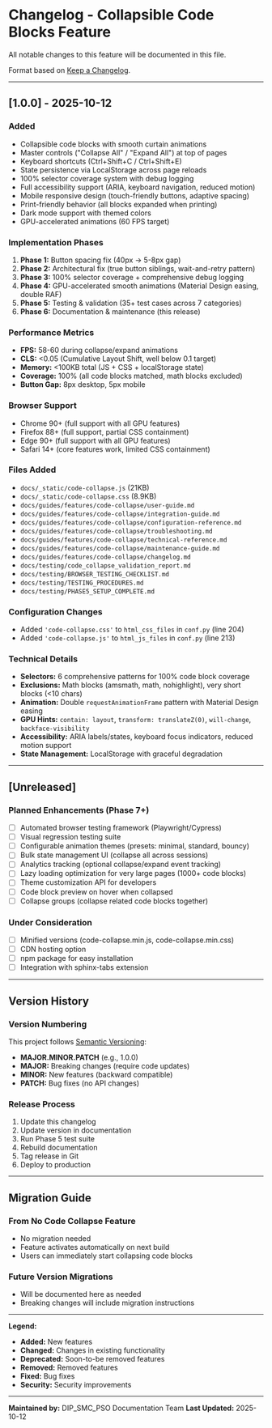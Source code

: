 # Changelog - Collapsible Code Blocks Feature

All notable changes to this feature will be documented in this file.

Format based on [Keep a Changelog](https://keepachangelog.com/en/1.0.0/).

---

## [1.0.0] - 2025-10-12

### Added

- Collapsible code blocks with smooth curtain animations
- Master controls ("Collapse All" / "Expand All") at top of pages
- Keyboard shortcuts (Ctrl+Shift+C / Ctrl+Shift+E)
- State persistence via LocalStorage across page reloads
- 100% selector coverage system with debug logging
- Full accessibility support (ARIA, keyboard navigation, reduced motion)
- Mobile responsive design (touch-friendly buttons, adaptive spacing)
- Print-friendly behavior (all blocks expanded when printing)
- Dark mode support with themed colors
- GPU-accelerated animations (60 FPS target)

### Implementation Phases

1. **Phase 1:** Button spacing fix (40px → 5-8px gap)
2. **Phase 2:** Architectural fix (true button siblings, wait-and-retry pattern)
3. **Phase 3:** 100% selector coverage + comprehensive debug logging
4. **Phase 4:** GPU-accelerated smooth animations (Material Design easing, double RAF)
5. **Phase 5:** Testing & validation (35+ test cases across 7 categories)
6. **Phase 6:** Documentation & maintenance (this release)

### Performance Metrics

- **FPS:** 58-60 during collapse/expand animations
- **CLS:** <0.05 (Cumulative Layout Shift, well below 0.1 target)
- **Memory:** <100KB total (JS + CSS + localStorage state)
- **Coverage:** 100% (all code blocks matched, math blocks excluded)
- **Button Gap:** 8px desktop, 5px mobile

### Browser Support

- Chrome 90+ (full support with all GPU features)
- Firefox 88+ (full support, partial CSS containment)
- Edge 90+ (full support with all GPU features)
- Safari 14+ (core features work, limited CSS containment)

### Files Added

- `docs/_static/code-collapse.js` (21KB)
- `docs/_static/code-collapse.css` (8.9KB)
- `docs/guides/features/code-collapse/user-guide.md`
- `docs/guides/features/code-collapse/integration-guide.md`
- `docs/guides/features/code-collapse/configuration-reference.md`
- `docs/guides/features/code-collapse/troubleshooting.md`
- `docs/guides/features/code-collapse/technical-reference.md`
- `docs/guides/features/code-collapse/maintenance-guide.md`
- `docs/guides/features/code-collapse/changelog.md`
- `docs/testing/code_collapse_validation_report.md`
- `docs/testing/BROWSER_TESTING_CHECKLIST.md`
- `docs/testing/TESTING_PROCEDURES.md`
- `docs/testing/PHASE5_SETUP_COMPLETE.md`

### Configuration Changes

- Added `'code-collapse.css'` to `html_css_files` in `conf.py` (line 204)
- Added `'code-collapse.js'` to `html_js_files` in `conf.py` (line 213)

### Technical Details

- **Selectors:** 6 comprehensive patterns for 100% code block coverage
- **Exclusions:** Math blocks (amsmath, math, nohighlight), very short blocks (<10 chars)
- **Animation:** Double `requestAnimationFrame` pattern with Material Design easing
- **GPU Hints:** `contain: layout`, `transform: translateZ(0)`, `will-change`, `backface-visibility`
- **Accessibility:** ARIA labels/states, keyboard focus indicators, reduced motion support
- **State Management:** LocalStorage with graceful degradation

---

## [Unreleased]

### Planned Enhancements (Phase 7+)

- [ ] Automated browser testing framework (Playwright/Cypress)
- [ ] Visual regression testing suite
- [ ] Configurable animation themes (presets: minimal, standard, bouncy)
- [ ] Bulk state management UI (collapse all across sessions)
- [ ] Analytics tracking (optional collapse/expand event tracking)
- [ ] Lazy loading optimization for very large pages (1000+ code blocks)
- [ ] Theme customization API for developers
- [ ] Code block preview on hover when collapsed
- [ ] Collapse groups (collapse related code blocks together)

### Under Consideration

- [ ] Minified versions (code-collapse.min.js, code-collapse.min.css)
- [ ] CDN hosting option
- [ ] npm package for easy installation
- [ ] Integration with sphinx-tabs extension

---

## Version History

### Version Numbering

This project follows [Semantic Versioning](https://semver.org/):
- **MAJOR.MINOR.PATCH** (e.g., 1.0.0)
- **MAJOR:** Breaking changes (require code updates)
- **MINOR:** New features (backward compatible)
- **PATCH:** Bug fixes (no API changes)

### Release Process

1. Update this changelog
2. Update version in documentation
3. Run Phase 5 test suite
4. Rebuild documentation
5. Tag release in Git
6. Deploy to production

---

## Migration Guide

### From No Code Collapse Feature

- No migration needed
- Feature activates automatically on next build
- Users can immediately start collapsing code blocks

### Future Version Migrations

- Will be documented here as needed
- Breaking changes will include migration instructions

---

**Legend:**
- **Added:** New features
- **Changed:** Changes in existing functionality
- **Deprecated:** Soon-to-be removed features
- **Removed:** Removed features
- **Fixed:** Bug fixes
- **Security:** Security improvements

---

**Maintained by:** DIP_SMC_PSO Documentation Team
**Last Updated:** 2025-10-12
